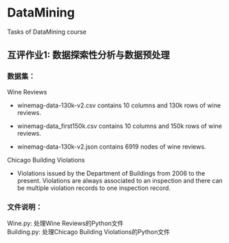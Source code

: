 # DataMining
Tasks of DataMining course
## 互评作业1: 数据探索性分析与数据预处理

### 数据集：

Wine Reviews
+ winemag-data-130k-v2.csv contains 10 columns and 130k rows of wine reviews.

+ winemag-data_first150k.csv contains 10 columns and 150k rows of wine reviews.

+ winemag-data-130k-v2.json contains 6919 nodes of wine reviews.

Chicago Building Violations
+ Violations issued by the Department of Buildings from 2006 to the present. Violations are always associated to an inspection and there can be multiple violation records to one inspection record.
### 文件说明：

Wine.py: 处理Wine Reviews的Python文件  
Building.py: 处理Chicago Building Violations的Python文件
